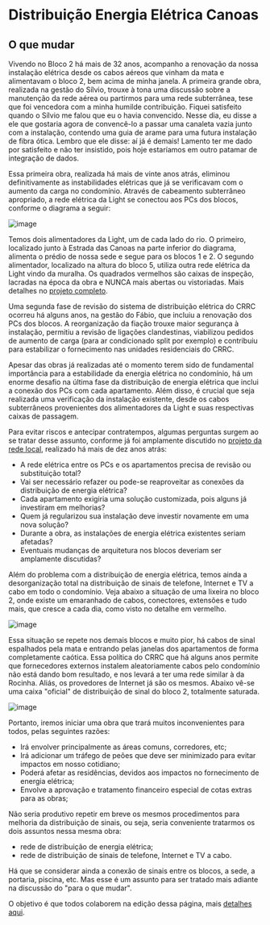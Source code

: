 # Distribuição Energia Elétrica Canoas
  
## O que mudar

Vivendo no Bloco 2 há mais de 32 anos, acompanho a renovação da nossa instalação elétrica desde os cabos aéreos que vinham da mata e alimentavam o bloco 2, bem acima de minha janela. A primeira grande obra, realizada na gestão do Sílvio, trouxe à tona uma discussão sobre a manutenção da rede aérea ou partirmos para uma rede subterrânea, tese que foi vencedora com a minha humilde contribuição. Fiquei satisfeito quando o Sílvio me falou que eu o havia convencido. Nesse dia, eu disse a ele que gostaria agora de convencê-lo a passar uma canaleta vazia junto com a instalação, contendo uma guia de arame para uma futura instalação de fibra ótica. Lembro que ele disse: aí já é demais! Lamento ter me dado por satisfeito e não ter insistido, pois hoje estaríamos em outro patamar de integração de dados.

Essa primeira obra, realizada há mais de vinte anos atrás, eliminou definitivamente as instabilidades elétricas que já se verificavam com o aumento da carga no condomínio. Através de cabeamento subterrâneo  apropriado, a rede elétrica da Light se conectou aos PCs dos blocos, conforme o diagrama a seguir:

![image](https://user-images.githubusercontent.com/86032/110648744-bf08c580-8197-11eb-9ee1-96928ef13be7.png)

Temos dois alimentadores da Light, um de cada lado do rio. O primeiro, localizado junto à Estrada das Canoas na parte inferior do diagrama, alimenta o prédio de nossa sede e segue para os blocos 1 e 2. O segundo alimentador,  localizado na altura do bloco 5, utiliza outra rede elétrica da Light vindo da muralha. Os quadrados vermelhos são caixas de inspeção, lacradas na época da obra e NUNCA mais abertas ou vistoriadas. Mais detalhes no [projeto completo](https://github.com/recreiocanoas/radar/blob/master/2009-12-rede_local_canoas/Projeto_Rede_Local_Canoas_1.0.pdf).

Uma segunda fase de revisão do sistema de distribuição elétrica do CRRC ocorreu há alguns anos, na gestão do Fábio, que incluiu a renovação dos PCs dos blocos. A reorganização da fiação trouxe maior segurança à instalação, permitiu a revisão de ligações clandestinas, viabilizou pedidos de aumento de carga (para ar condicionado split por exemplo) e contribuiu para estabilizar o fornecimento nas unidades residenciais do CRRC.

Apesar das obras já realizadas até o momento terem sido de fundamental importância para a estabilidade da energia elétrica no condomínio, há um enorme desafio na última fase da distribuição de energia elétrica que inclui a conexão dos PCs com cada apartamento. Além disso, é crucial que seja realizada uma verificação da instalação existente, desde os cabos subterrâneos provenientes dos alimentadores da Light e suas respectivas caixas de passagem.

Para evitar riscos e antecipar contratempos, algumas perguntas surgem ao se tratar desse assunto, conforme já foi amplamente discutido no [projeto da rede  local](https://github.com/recreiocanoas/radar/tree/master/2009-12-rede_local_canoas), realizado há mais de dez anos atrás:

- A rede elétrica entre os PCs e os apartamentos precisa de revisão ou substituição total?
- Vai ser necessário refazer ou pode-se reaproveitar as conexões da distribuição de energia elétrica?
- Cada apartamento exigiria uma solução customizada, pois alguns já investiram em melhorias?
- Quem já regularizou sua instalação deve investir novamente em uma nova solução?
- Durante a obra, as instalações de energia elétrica existentes seriam afetadas?
- Eventuais mudanças de arquitetura nos blocos deveriam ser amplamente discutidas?

Além do problema com a distribuição de energia elétrica, temos ainda a desorganização total na distribuição de sinais de telefone, Internet e TV a cabo em todo o condomínio. Veja abaixo a situação de uma lixeira no bloco 2, onde existe um emaranhado de cabos, conectores, extensões e tudo mais, que cresce a cada dia, como visto no detalhe em vermelho.

![image](https://user-images.githubusercontent.com/86032/110663902-adc6b580-81a5-11eb-8f97-e93291d62c6f.png)

Essa situação se repete nos demais blocos e muito pior, há cabos de sinal espalhados pela mata e entrando pelas janelas dos apartamentos de forma completamente caótica. Essa política do CRRC que há alguns anos permite que fornecedores externos instalem aleatoriamente cabos pelo condomínio não está dando bom resultado, e nos levará a ter uma rede similar à da Rocinha. Aliás, os provedores de Internet já são os mesmos. Abaixo vê-se uma caixa "oficial" de distribuição de sinal do bloco 2, totalmente saturada.

![image](https://user-images.githubusercontent.com/86032/110668003-98538a80-81a9-11eb-92cc-6f190c4dff84.png)

Portanto, iremos iniciar uma obra que trará muitos inconvenientes para todos, pelas seguintes razões:

- Irá envolver principalmente as áreas comuns, corredores, etc;
- Irá adicionar um tráfego de peões que deve ser minimizado para evitar impactos em nosso cotidiano;
- Poderá afetar as residências, devidos aos impactos no fornecimento de energia elétrica;
- Envolve a aprovação e tratamento financeiro especial de cotas extras para as obras;

Não seria produtivo repetir em breve os mesmos procedimentos para melhoria da distribuição de sinais, ou seja, seria conveniente tratarmos os dois assuntos nessa mesma obra:

- rede de distribuição de energia elétrica;
- rede de distribuição de sinais de telefone, Internet e TV a cabo.

Há que se considerar ainda a conexão de sinais entre os blocos, a sede, a portaria, piscina, etc. Mas esse é um assunto para ser tratado mais adiante na discussão do "para o que mudar".

O objetivo é que todos colaborem na edição dessa página, mais [detalhes aqui](2021-03-eletrica).